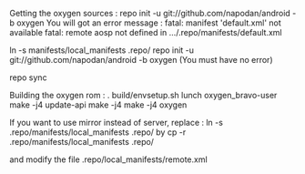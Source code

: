 Getting the oxygen sources :
repo init -u git://github.com/napodan/android -b oxygen
You will got an error message :
fatal: manifest 'default.xml' not available
fatal: remote aosp not defined in .../.repo/manifests/default.xml

ln -s manifests/local_manifests .repo/
repo init -u git://github.com/napodan/android -b oxygen
(You must have no error)

repo sync

Building the oxygen rom :
. build/envsetup.sh
lunch oxygen_bravo-user
make -j4 update-api
make -j4
make -j4 oxygen

If you want to use mirror instead of server, replace :
ln -s .repo/manifests/local_manifests .repo/ by
cp -r .repo/manifests/local_manifests .repo/

and modify the file .repo/local_manifests/remote.xml
